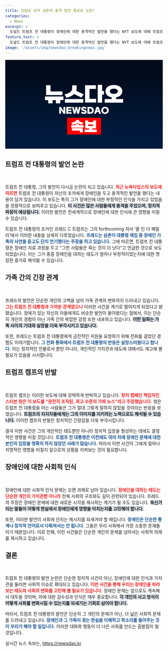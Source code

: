 ```yaml
---
title: 트럼프 조카 삼촌의 충격 발언 폭로로 논란!
categories:
  - News
excerpt: >
  도널드 트럼프 전 대통령이 장애인에 대한 충격적인 발언을 했다는 NYT 보도에 대해 트럼프 캠프는 가짜 뉴스라고 강하게 반박했다. 조카의 증언이 불러일으킨 논란의 중심에서 과연 진실은 무엇일까? 클릭해 자세히 알아보세요!
feature_text: >
  도널드 트럼프 전 대통령이 장애인에 대한 충격적인 발언을 했다는 NYT 보도에 대해 트럼프 캠프는 가짜 뉴스라고 강하게 반박했다. 조카의 증언이 불러일으킨 논란의 중심에서 과연 진실은 무엇일까? 클릭해 자세히 알아보세요!
image: '/assets/img/newsdao_breakingnews.jpg'
---
```


<p><img src="/assets/img/newsdao_breakingnews.jpg" alt="cryptoinkorea 속보" /></p>

<h2 data-ke-size="size26">트럼프 전 대통령의 발언 논란</h2>

<p data-ke-size="size16">&nbsp;</p>

<p>트럼프 전 대통령, 그의 발언이 다시금 논란이 되고 있습니다. <b><span style="color: #ee2323;">최근 뉴욕타임스의 보도에 따르면</span></b> 트럼프 전 대통령이 자신의 조카에게 장애인을 두고 충격적인 발언을 했다는 내용이 담겨 있습니다. 이 보도는 특히 그가 장애인에 대한 부정적인 인식을 가지고 있었음을 정황적으로 보여주고 있습니다. <b><span style="background-color: #21538527;">이 사건은 많은 사람들에게 충격을 주었으며, 정치적 파장이 예상됩니다.</span></b> 이러한 발언은 전세계적으로 장애인에 대한 인식에 큰 영향을 미칠 수 있습니다. </p>

<p>트럼프 전 대통령의 조카인 프레드 C 트럼프는 그의 forthcoming 저서 ‘올 인 더 패밀리’에서 이러한 내용을 상세히 다루었습니다. <b><span style="color: #1a5490;">프레드는 삼촌이 대통령 재임 중 장애인 가족의 사연을 듣고도 단지 연기했다는 주장을 하고 있습니다.</span></b> 그에 따르면, 트럼프 전 대통령은 장애인 치료 과정을 두고 “그런 사람들은 죽는 것이 더 낫다”고 언급한 것으로 보도되었습니다. 이는 그가 중증 장애인을 대하는 태도가 얼마나 부정적이었는지에 대한 명징한 증거로 해석될 수 있습니다.</p>

<h2 data-ke-size="size26">가족 간의 긴장 관계</h2>

<p data-ke-size="size16">&nbsp;</p>

<p>프레드의 발언은 단순한 개인의 고백을 넘어 가족 관계의 변화까지 드러내고 있습니다. <b><span style="color: #ee2323;">그는 트럼프 전 대통령과 가까운 관계였으나</span></b> 이러한 사건을 계기로 멀어지게 되었다고 밝혔습니다. 장애가 있는 자신의 아들에게도 비슷한 발언이 돌아왔다는 점에서, 이는 단순히 개인의 경험이 아닌 가족 간의 복잡한 감정 또한 내포하고 있습니다. <b><span style="background-color: #21538527;">이런 일화는 가족 사이의 기대와 실망을 더욱 부각시키고 있습니다.</span></b></p>

<p>또한, 프레드는 트럼프 전 대통령에게 금전적인 지원을 요청하기 위해 전화를 걸었던 경험도 이야기합니다. <b><span style="color: #1a5490;">그 전화 통화에서 트럼프 전 대통령의 반응은 실망스러웠다고 합니다.</span></b> 이는 정치적인 인물로서 뿐만 아니라, 개인적인 가치관과 태도에 대해서도 재고해 볼 필요가 있음을 시사합니다.</p>

<h2 data-ke-size="size26">트럼프 캠프의 반발</h2>

<p data-ke-size="size16">&nbsp;</p>

<p>트럼프 캠프는 이러한 보도에 대해 강력하게 반박하고 있습니다. <b><span style="color: #ee2323;">정치 캠페인 책임자인 스티븐 청은 이 보도를 "완전히 조작된, 최고 수준의 가짜 뉴스"라고 주장했습니다.</span></b> 청은 트럼프 전 대통령을 아는 사람들은 그가 절대 그렇게 말하지 않았을 것이라는 반응을 보였습니다. <b><span style="background-color: #21538527;">트럼프의 지지자들에게는 그의 이미지를 지키려는 노력으로도 해석될 수 있습니다.</span></b> 이러한 캠프의 반발은 정치적인 긴장감을 더욱 부각시킵니다.</p>

<p>결국 이번 사건은 그의 개인적인 태도뿐만 아니라 정치적 입장을 형성하는 데에도 결정적인 영향을 미칠 것입니다. <b><span style="color: #1a5490;">트럼프 전 대통령은 이전에도 여러 차례 장애인 문제에 대한 본인의 입장을 명확히 하지 않았던 사례가 많습니다.</span></b> 따라서 이번 사건이 그에게 얼마나 치명적인 영향을 미칠지 앞으로의 상황을 지켜보는 것이 필요합니다. </p>

<h2 data-ke-size="size26">장애인에 대한 사회적 인식</h2>

<p data-ke-size="size16">&nbsp;</p>

<p>장애인에 대한 사회적 인식 문제는 오랜 과제로 남아 있습니다. <b><span style="color: #ee2323;">장애인을 대하는 태도는 단순한 개인의 가치관뿐 아니라</span></b> 전체 사회의 구조와도 깊이 관련되어 있습니다. 프레드의 주장은 장애인 문제에 대한 새로운 시각을 제시하는 계기가 될 수도 있습니다. <b><span style="background-color: #21538527;">욱신거리는 말들이 어떻게 현실에서 장애인에게 영향을 미치는지를 고민해야 합니다.</span></b> </p>

<p>또한, 이러한 발언이 사회에 던지는 메시지를 되새겨야 할 때입니다. <b><span style="color: #1a5490;">장애인은 단순한 통계나 정치적 언어로서 다뤄져서는 안 됩니다.</span></b> 그들은 우리 사회에서 가장 소중한 존재들이기 때문입니다. 이로 인해, 이런 사건들은 단순한 개인의 문제를 넘어서는 사회적 의제를 제시하고 있습니다.</p>

<h2 data-ke-size="size26">결론</h2>

<p data-ke-size="size16">&nbsp;</p>

<p>트럼프 전 대통령의 발언 논란은 단순한 정치적 사건이 아닌, 장애인에 대한 인식과 가치관을 둘러싼 사회적 이슈로 확대되고 있습니다. <b><span style="color: #ee2323;">이번 사건을 통해 우리는 장애인을 바라보는 태도와 사회의 변화를 고민해 볼 필요가 있습니다.</span></b> 장애인 문제는 앞으로도 계속해서 대두될 것이며, 이에 대한 감수성과 인식은 매우 중요합니다. <b><span style="background-color: #21538527;">각 개인의 사고 방식이 어떻게 사회를 변화시킬 수 있는지를 되새기는 기회로 삼아야 합니다.</span></b> </p>

<p>따라서, 트럼프 전 대통령의 발언은 단순히 그 개인의 문제가 아닌, 더 넓은 사회적 문제를 드러내고 있습니다. <b><span style="color: #1a5490;">장애인과 그 가족이 겪는 현실을 이해하고 목소리를 들어주는 것이 우리가 해야 할 일입니다.</span></b> 이러한 대화와 행동이 더 나은 사회를 만드는 출발점이 될 것입니다.</p>
실시간 뉴스 속보는, <a href="https://newsdao.kr" rel="dofollow">https://newsdao.kr</a>


